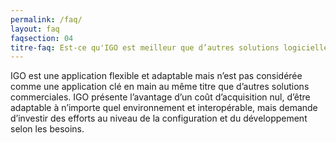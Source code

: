 ```yaml
---
permalink: /faq/
layout: faq
faqsection: 04
titre-faq: Est-ce qu'IGO est meilleur que d’autres solutions logicielles?
---
```


IGO est une application flexible et adaptable mais n’est pas considérée comme une application clé en main au même titre que d’autres solutions commerciales. IGO présente l’avantage d’un coût d’acquisition nul, d’être adaptable à n’importe quel environnement et interopérable, mais demande d’investir des efforts au niveau de la configuration et du développement selon les besoins.

